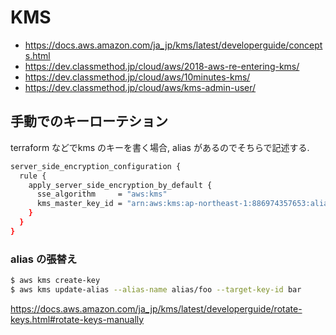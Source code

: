 # KMS

- https://docs.aws.amazon.com/ja_jp/kms/latest/developerguide/concepts.html
- https://dev.classmethod.jp/cloud/aws/2018-aws-re-entering-kms/
- https://dev.classmethod.jp/cloud/aws/10minutes-kms/
- https://dev.classmethod.jp/cloud/aws/kms-admin-user/

## 手動でのキーローテション

terraform などでkms のキーを書く場合, alias があるのでそちらで記述する.

```bash
server_side_encryption_configuration {
  rule {
    apply_server_side_encryption_by_default {
      sse_algorithm     = "aws:kms"
      kms_master_key_id = "arn:aws:kms:ap-northeast-1:886974357653:alias/s3-sse-foo-bar"
    }
  }
}
```

### alias の張替え

```bash
$ aws kms create-key
$ aws kms update-alias --alias-name alias/foo --target-key-id bar
```

https://docs.aws.amazon.com/ja_jp/kms/latest/developerguide/rotate-keys.html#rotate-keys-manually
